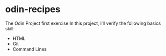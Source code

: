 # odin-recipes
The Odin Project first exercise
In this project, I'll verify the following basics skill:
- HTML
- Git
- Command Lines
